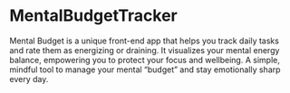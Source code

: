 # MentalBudgetTracker
Mental Budget is a unique front-end app that helps you track daily tasks and rate them as energizing or draining. It visualizes your mental energy balance, empowering you to protect your focus and wellbeing. A simple, mindful tool to manage your mental “budget” and stay emotionally sharp every day.
